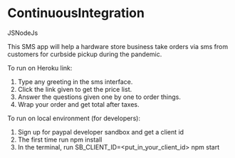 # ContinuousIntegration
JSNodeJs

This SMS app will help a hardware store business take orders via sms from customers for curbside pickup during the pandemic.

To run on Heroku link:

1. Type any greeting in the sms interface.
2. Click the link given to get the price list.
3. Answer the questions given one by one to order things.
4. Wrap your order and get total after taxes.


To run on local environment (for developers):

1. Sign up for paypal developer sandbox and get a client id
2. The first time run npm install
3. In the terminal, run SB_CLIENT_ID=<put_in_your_client_id> npm start


